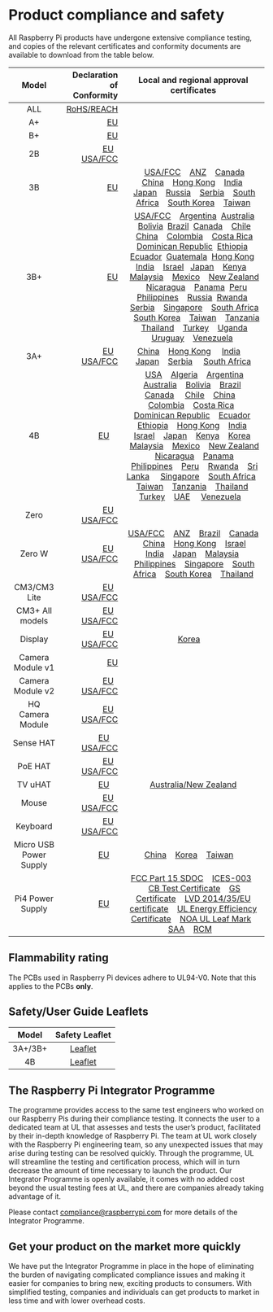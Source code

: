# Product compliance and safety

All Raspberry Pi products have undergone extensive compliance testing, and copies of the relevant certificates and conformity documents are available to download from the table below. 											
											

| Model           | Declaration of Conformity | Local and regional approval certificates |
|:---------------:|-------------------------:|:----------------------------------------:|
| ALL      | [RoHS/REACH](./compliance/rpi_DOC_ALL_RoHS_REACH.pdf) | |
| A+       | [EU](./compliance/rpi_DOC_aplus_CE.pdf) | |
| B+       | [EU](./compliance/rpi_DOC_bplus_CE.pdf)| |
| 2B       | [EU](./compliance/rpi_DOC_2b_CE.pdf)  &nbsp; &nbsp;[USA/FCC](./compliance/rpi_DOC_2b_FCC.pdf)| |
| 3B       | [EU](./compliance/rpi_DOC_3b_CE_RED.pdf) |  &nbsp; &nbsp;[USA/FCC](./compliance/rpi_DOC_3b_FCC.pdf)  &nbsp; &nbsp;[ANZ](./compliance/rpi_DOC_3b_ACMA.pdf)  &nbsp; &nbsp;[Canada](./compliance/rpi_DOC_3b_CANADA.pdf)  &nbsp; &nbsp;[China](./compliance/rpi_DOC_3b_CHINA.pdf)  &nbsp; &nbsp;[Hong Kong](./compliance/rpi_DOC_3b_HONGKONG.pdf)  &nbsp; &nbsp;[India](./compliance/rpi_DOC_3b_INDIA.pdf)  &nbsp; &nbsp;[Japan](./compliance/rpi_DOC_3b_JAPAN.pdf)  &nbsp; &nbsp;[Russia](./compliance/rpi_DOC_3b_RUSSIA.pdf)  &nbsp; &nbsp;[Serbia](./compliance/rpi_DOC_3b_SERBIA.pdf)  &nbsp; &nbsp;[South Africa](./compliance/rpi_DOC_3b_SOUTHAFRICA.pdf)  &nbsp; &nbsp;[South Korea](./compliance/rpi_DOC_3b_SOUTHKOREA.pdf)  &nbsp; &nbsp;[Taiwan](./compliance/rpi_DOC_3b_TAIWAN.pdf)  |
| 3B+       | [EU](./compliance/rpi_DOC_3bplus_EU_RED.pdf) | &nbsp; &nbsp;[USA/FCC](./compliance/rpi_DOC_3bplus_FCC.pdf)  &nbsp; &nbsp;[Argentina](./compliance/rpi_DOC_3bplus_ARGENTINA.pdf) &nbsp;[Australia](./compliance/rpi_DOC_3bplus_AUSTRALIA.pdf) &nbsp; &nbsp;[Bolivia](./compliance/rpi_DOC_3bplus_BOLIVIA.PDF) &nbsp;[Brazil](./compliance/rpi_DOC_3bplus_BRAZIL.pdf) &nbsp;[Canada](./compliance/rpi_DOC_3bplus_CANADA.pdf)  &nbsp; &nbsp;[Chile](./compliance/rpi_DOC_3bplus_CHILE.pdf) &nbsp;[China](./compliance/rpi_DOC_3bplus_CHINA.pdf)  &nbsp; &nbsp;[Colombia](./compliance/rpi_DOC_3bplus_COLOMBIA.pdf)  &nbsp; &nbsp;[Costa Rica](./compliance/rpi_DOC_3bplus_COSTA_RICA.pdf) &nbsp;[Dominican Republic](./compliance/rpi_DOC_3bplus_DOMINICAN_REPUBLIC.pdf) &nbsp;[Ethiopia](./compliance/rpi_DOC_3bplus_ETHIOPIA.pdf)  &nbsp; &nbsp;[Ecuador](./compliance/rpi_DOC_3bplus_ECUADOR.pdf) &nbsp;[Guatemala](./compliance/rpi_DOC_3bplus_GUATEMALA.pdf) &nbsp;[Hong Kong](./compliance/rpi_DOC_3bplus_HONG_KONG.pdf)  &nbsp; [India](./compliance/rpi_DOC_3bplus_INDIA.pdf)  &nbsp;&nbsp; [Israel](./compliance/rpi_DOC_3bplus_ISRAEL.pdf)  &nbsp;&nbsp;[Japan](./compliance/rpi_DOC_3bplus_JAPAN.pdf)  &nbsp; &nbsp;[Kenya](./compliance/rpi_DOC_3bplus_KENYA.pdf)  &nbsp; &nbsp;[Malaysia](./compliance/rpi_DOC_3bplus_MALAYSIA.pdf)  &nbsp; &nbsp;[Mexico](./compliance/rpi_DOC_3bplus_MEXICO.pdf)  &nbsp; &nbsp;[New Zealand](./compliance/rpi_DOC_3bplus_NEWZEALAND.pdf) &nbsp; &nbsp;[Nicaragua](./compliance/rpi_DOC_3bplus_NICARAGUA.pdf) &nbsp; &nbsp;[Panama](./compliance/rpi_DOC_3bplus_PANAMA.pdf) &nbsp;[Peru](./compliance/rpi_DOC_3bplus_PERU.pdf) &nbsp;[Philippines](./compliance/rpi_DOC_3bplus_PHILIPPINES.pdf)  &nbsp; &nbsp;[Russia](./compliance/rpi_DOC_3bplus_RUSSIA.pdf)  &nbsp;[Rwanda](./compliance/rpi_DOC_3bplus_RWANDA.pdf)  &nbsp; &nbsp;[Serbia](./compliance/rpi_DOC_3bplus_SERBIA.jpg)  &nbsp; &nbsp;[Singapore](./compliance/rpi_DOC_3bplus_SINGAPORE.pdf)  &nbsp; &nbsp;[South Africa](./compliance/rpi_DOC_3bplus_SOUTH_AFRICA.pdf)  &nbsp; &nbsp;[South Korea](./compliance/rpi_DOC_3bplus_SOUTH_KOREA.pdf)  &nbsp; &nbsp;[Taiwan](./compliance/rpi_DOC_3bplus_TAIWAN.pdf)  &nbsp; &nbsp;[Tanzania](./compliance/rpi_DOC_3bplus_TANZANIA.pdf)  &nbsp; &nbsp;[Thailand](./compliance/rpi_DOC_3bplus_THAILAND.pdf)  &nbsp; &nbsp;[Turkey](./compliance/rpi_DOC_3bplus_TURKEY.pdf)  &nbsp; &nbsp;[Uganda](./compliance/rpi_DOC_3bplus_UGANDA.pdf)  &nbsp; &nbsp;[Uruguay](./compliance/rpi_DOC_3bplus_URUGUAY.pdf)  &nbsp; &nbsp;[Venezuela](./compliance/rpi_DOC_3bplus_VENEZUELA.pdf) &nbsp;|
| 3A+ |[EU](./compliance/rpi_DOC_3aplus_EU.PDF) &nbsp; &nbsp;[USA/FCC](https://fcc.report/FCC-ID/2ABCB-RPI3AP)| [China](./compliance/rpi_DOC_3aplus_CHINA.PDF) &nbsp; &nbsp;[Hong Kong](./compliance/rpi_DOC_3aplus_HONG_KONG.PDF) &nbsp; &nbsp; [India](./compliance/rpi_DOC_3aplus_INDIA.PDF) &nbsp; &nbsp; [Japan](./compliance/rpi_DOC_3aplus_JAPAN.PDF) &nbsp; &nbsp;[Serbia](./compliance/rpi_DOC_3aplus_SERBIA.jpg) &nbsp; &nbsp; [South Africa](./compliance/rpi_DOC_3aplus_SOUTH_AFRICA.PDF) | 
| 4B | [EU](./compliance/rpi_DOC_4b_EU_RED.pdf) &nbsp; &nbsp; | &nbsp; &nbsp;[USA](./compliance/rpi_DOC_4b_USA.pdf)  &nbsp; &nbsp;[Algeria](./compliance/rpi_DOC_4b_ALGERIA.pdf) &nbsp; &nbsp;[Argentina](./compliance/rpi_DOC_4b_ARGENTINA.pdf) &nbsp; &nbsp;[Australia](./compliance/rpi_DOC_4b_AUSTRALIA.pdf) &nbsp; &nbsp;[Bolivia](./compliance/rpi_DOC_4b_BOLIVIA.pdf) &nbsp; &nbsp;[Brazil](./compliance/rpi_DOC_4b_BRAZIL.pdf) &nbsp; &nbsp;[Canada](./compliance/rpi_DOC_4b_CANADA.pdf) &nbsp; &nbsp; [Chile](./compliance/rpi_DOC_4b_CHILE.pdf) &nbsp; &nbsp;[China](./compliance/rpi_DOC_4b_CHINA.pdf) &nbsp; &nbsp; [Colombia](./compliance/rpi_DOC_4b_COLOMBIA.pdf) &nbsp; &nbsp;[Costa Rica](./compliance/rpi_DOC_4b_COSTA_RICA.pdf) &nbsp; &nbsp;[Dominican Republic](./compliance/rpi_DOC_4b_DOMINICAN_REPUBLIC.pdf) &nbsp; &nbsp;[Ecuador](./compliance/rpi_DOC_4b_ECUADOR.pdf) &nbsp; &nbsp;[Ethiopia](./compliance/rpi_DOC_4b_ETHOPIA.pdf) &nbsp; &nbsp;[Hong Kong](./compliance/rpi_DOC_4b_HONG_KONG.pdf) &nbsp; &nbsp;[India](./compliance/rpi_DOC_4b_INDIA.pdf) &nbsp; &nbsp;[Israel](./compliance/rpi_DOC_4b_ISRAEL.pdf) &nbsp; &nbsp;[Japan](./compliance/rpi_DOC_4b_JAPAN.pdf) &nbsp; &nbsp;[Kenya](./compliance/rpi_DOC_4b_KENYA.pdf) &nbsp; &nbsp;[Korea](./compliance/rpi_DOC_4b_KOREA.pdf) &nbsp; &nbsp;[Malaysia](./compliance/rpi_DOC_4b_MALAYSIA.pdf) &nbsp; &nbsp;[Mexico](./compliance/rpi_DOC_4b_MEXICO.pdf) &nbsp; &nbsp;[New Zealand](./compliance/rpi_DOC_4b_NEW_ZEALAND.pdf) &nbsp; &nbsp;[Nicaragua](./compliance/rpi_DOC_4b_NICARAGUA.pdf) &nbsp; &nbsp;[Panama](./compliance/rpi_DOC_4b_PANAMA.pdf) &nbsp; &nbsp;[Philippines](./compliance/rpi_DOC_4b_PHILIPPINES.pdf) &nbsp; &nbsp;[Peru](./compliance/rpi_DOC_4b_PERU.pdf) &nbsp; &nbsp;[Rwanda](./compliance/rpi_DOC_4b_RWANDA.pdf) &nbsp; &nbsp;[Sri Lanka](./compliance/rpi_DOC_4b_SRI_LANKA.pdf) &nbsp; &nbsp;&nbsp;[Singapore](./compliance/rpi_DOC_4b_SINGAPORE.pdf) &nbsp; &nbsp;[South Africa](./compliance/rpi_DOC_4b_SOUTH_AFRICA.pdf) &nbsp; &nbsp;[Taiwan](./compliance/rpi_DOC_4b_TAIWAN.pdf) &nbsp; &nbsp;[Tanzania](./compliance/rpi_DOC_4b_TANZANIA.pdf) &nbsp; &nbsp;[Thailand](./compliance/rpi_DOC_4b_THAILAND.pdf) &nbsp; &nbsp;[Turkey](./compliance/rpi_DOC_4b_TURKEY.pdf) &nbsp; &nbsp;[UAE](./compliance/rpi_DOC_4b_UAE.pdf) &nbsp; &nbsp; [Venezuela](./compliance/rpi_DOC_4b_VENEZUELA.pdf) &nbsp; &nbsp; |
| Zero      |[EU](./compliance/rpi_DOC_Zero_CE.pdf) &nbsp; &nbsp;[USA/FCC](./compliance/rpi_DOC_Zero_FCC_signed.pdf)| |
| Zero W |[EU](./compliance/rpi_DOC_ZeroWH_CE.pdf) &nbsp; &nbsp;[USA/FCC](./compliance/rpi_DOC_ZeroWH_FCC.pdf)|[USA/FCC](./compliance/rpi_DOC_ZeroW_FCC.pdf)  &nbsp; &nbsp;[ANZ](./compliance/rpi_DOC_ZeroW_ACMA.pdf)  &nbsp; &nbsp;[Brazil](./compliance/rpi_DOC_ZeroW_BRAZIL.pdf)  &nbsp; &nbsp;[Canada](./compliance/rpi_DOC_ZeroW_CANADA.pdf)  &nbsp; &nbsp;[China](./compliance/rpi_DOC_ZeroW_CHINA.pdf)  &nbsp; &nbsp;[Hong Kong](./compliance/rpi_DOC_ZeroW_HONGKONG.PDF)  &nbsp; &nbsp;[Israel](./compliance/rpi_DOC_ZeroW_ISRAEL.pdf) &nbsp; &nbsp;[India](./compliance/rpi_DOC_ZeroW_INDIA.JPG)  &nbsp; &nbsp;[Japan](./compliance/rpi_DOC_ZeroW_JAPAN.pdf)  &nbsp; &nbsp;[Malaysia](./compliance/rpi_DOC_ZeroW_MALAYSIA.pdf)  &nbsp; &nbsp;[Philippines](./compliance/rpi_DOC_ZeroW_PHILIPPINES.pdf)  &nbsp; &nbsp;[Singapore](./compliance/rpi_DOC_ZeroW_SINGAPORE.pdf)  &nbsp; &nbsp;[South Africa](./compliance/rpi_DOC_ZeroW_SOUTHAFRICA.PDF)  &nbsp; &nbsp;[South Korea](./compliance/rpi_DOC_ZeroW_SOUTHKOREA.pdf)  &nbsp; &nbsp;[Thailand](./compliance/rpi_DOC_ZeroW_THAILAND.pdf) |
| CM3/CM3 Lite | [EU](./compliance/rpi_DOC_CM3_EU.pdf)  &nbsp; &nbsp;[USA/FCC](./compliance/rpi_DOC_CM3_FCC.pdf)| |
| CM3+ All models | [EU](./compliance/rpi_DOC_CM3plus_EU.PDF)  &nbsp; &nbsp;[USA/FCC](./compliance/rpi_DOC_CM3plus_FCC.PDF)| |
| Display   | [EU](./compliance/rpi_DOC_Display_CE.pdf)  &nbsp; &nbsp;[USA/FCC](./compliance/rpi_DOC_Display_FCC.pdf) | [Korea](./compliance/rpi_DOC_display_KOREA.pdf) &nbsp; &nbsp; |
| Camera Module v1 | [EU](./compliance/rpi_DOC_Camera_CE.pdf) | |
| Camera Module v2 | [EU](./compliance/rpi_DOC_Camera2_CE.pdf)  &nbsp; &nbsp;[USA/FCC](./compliance/rpi_DOC_Camera2_FCC.PDF) | |
| HQ Camera Module | [EU](./compliance/rpi_DOC_HQcamera_CE.pdf)  &nbsp; &nbsp;[USA/FCC](./compliance/rpi_DOC_HQcamera_FCC.pdf) | |
| Sense HAT | [EU](./compliance/rpi_DOC_SenseHAT_CE.pdf) &nbsp; &nbsp; [USA/FCC](./compliance/rpi_DOC_SenseHAT_FCC.pdf)| |
| PoE HAT | [EU](./compliance/rpi_DOC_PoeHAT_EU.pdf)  &nbsp; &nbsp;[USA/FCC](./compliance/rpi_DOC_PoeHAT_FCC.pdf)| |
| TV uHAT | [EU](./compliance/rpi_DOC_tvuhat_EU.pdf)  &nbsp; &nbsp;| [Australia/New Zealand](./compliance/rpi_DOC_tvuhat_AUSTRALIA+NEW_ZEALAND.pdf) |
| Mouse | [EU](./compliance/rpi_DOC_Mouse_EU.pdf)  &nbsp; &nbsp;[USA/FCC](./compliance/rpi_DOC_Mouse_FCC.pdf)| |
| Keyboard | [EU](./compliance/rpi_DOC_KeyboardHub_EU.pdf)  &nbsp; &nbsp;[USA/FCC](./compliance/rpi_DOC_KeyboardHub_FCC.pdf)| |
| Micro USB Power Supply | [EU](./compliance/rpi_DOC_uUSB_POWER_EU.pdf) &nbsp; &nbsp; | [China](./compliance/rpi_DOC_uUSB_POWER_CHINA.pdf) &nbsp; &nbsp;[Korea](./compliance/rpi_DOC_uUSB_POWER_KOREA.pdf) &nbsp; &nbsp;[Taiwan](./compliance/rpi_DOC_uUSB_POWER_TAIWAN.pdf) &nbsp; &nbsp; |
| Pi4 Power Supply | [EU](./compliance/rpi_DOC_psutypeC_CE.pdf) &nbsp; &nbsp;| [FCC Part 15 SDOC](./compliance/rpi_DOC_psutypeC_FCC_1.pdf) &nbsp; &nbsp;[ICES-003](./compliance/rpi_DOC_psutypeC_ICES_1.pdf) &nbsp; &nbsp;[CB Test Certificate](./compliance/rpi_DOC_psutypeC_IEC_CB_1.PDF) &nbsp; &nbsp;[GS Certificate](./compliance/rpi_DOC_psutypeC_GS_1.PDF) &nbsp; &nbsp;[LVD 2014/35/EU certificate](./compliance/rpi_DOC_psutypeC_LVD_N8A_1.PDF)  &nbsp; &nbsp;[UL Energy Efficiency Certificate](./compliance/rpi_DOC_psutypeC_EEC.pdf)  &nbsp; &nbsp;[NOA UL Leaf Mark](./compliance/rpi_DOC_psutypeC_UL_LEAF_1.pdf) &nbsp; &nbsp;[SAA](./compliance/rpi_DOC_psutypeC_SAA.pdf) &nbsp; &nbsp;[RCM](./compliance/rpi_DOC_psutypeC_RCM.pdf) &nbsp; &nbsp;|


## Flammability rating

The PCBs used in Raspberry Pi devices adhere to UL94-V0. Note that this applies to the PCBs **only**. 

## Safety/User Guide Leaflets 

| Model           | Safety Leaflet |
|:---------------:|:--------------:|
| 3A+/3B+ | [Leaflet](./compliance/rpi_SAFE_3plus_1p3.pdf) |
| 4B      | [Leaflet](./compliance/rpi_SAFE_4b_1p2.pdf) |

## The Raspberry Pi Integrator Programme

The programme provides access to the same test engineers who worked on our Raspberry Pis during their compliance testing. It connects the user to a dedicated team at UL that assesses and tests the user’s product, facilitated by their in-depth knowledge of Raspberry Pi. The team at UL work closely with the Raspberry Pi engineering team, so any unexpected issues that may arise during testing can be resolved quickly. Through the programme, UL will streamline the testing and certification process, which will in turn decrease the amount of time necessary to launch the product. Our Integrator Programme is openly available, it comes with no added cost beyond the usual testing fees at UL, and there are companies already taking advantage of it.

Please contact compliance@raspberrypi.com for more details of the Integrator Programme.

## Get your product on the market more quickly										

We have put the Integrator Programme in place in the hope of eliminating the burden of navigating complicated compliance issues and making it easier for companies to bring new, exciting products to consumers. With simplified testing, companies and individuals can get products to market in less time and with lower overhead costs.
